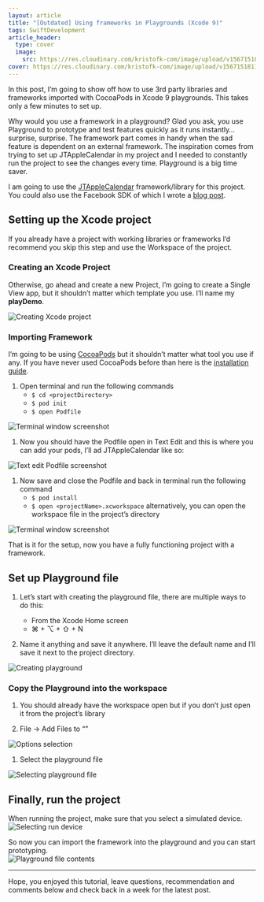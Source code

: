 ```yaml
---
layout: article
title: "[Outdated] Using frameworks in Playgrounds (Xcode 9)"
tags: SwiftDevelopment
article_header:
  type: cover
  image:
    src: https://res.cloudinary.com/kristofk-com/image/upload/v1567151811/kristofk-com/posts/2017-11-20-xcode-9-playground-frameworks/thumbnail_playground-framework.png
cover: https://res.cloudinary.com/kristofk-com/image/upload/v1567151811/kristofk-com/posts/2017-11-20-xcode-9-playground-frameworks/thumbnail_playground-framework.png
---
```


In this post, I’m going to show off how to use 3rd party libraries and frameworks imported with CocoaPods in Xcode 9 playgrounds. This takes only a few minutes to set up.

Why would you use a framework in a playground? Glad you ask, you use Playground to prototype and test features quickly as it runs instantly… surprise, surprise. The framework part comes in handy when the sad feature is dependent on an external framework. The inspiration comes from trying to set up JTAppleCalendar in my project and I needed to constantly run the project to see the changes every time. Playground is a big time saver.

I am going to use the [JTAppleCalendar](https://github.com/patchthecode/JTAppleCalendar) framework/library for this project.  
You could also use the Facebook SDK of which I wrote a [blog post](https://old.kristofk.com//facebook-swift-sdk-updated-to-swift-4/).

## Setting up the Xcode project

If you already have a project with working libraries or frameworks I’d recommend you skip this step and use the Workspace of the project.

### Creating an Xcode Project

Otherwise, go ahead and create a new Project, I’m going to create a Single View app, but it shouldn’t matter which template you use. I’ll name my **playDemo**.

![Creating Xcode project](https://res.cloudinary.com/kristofk-com/image/upload/v1567151810/kristofk-com/posts/2017-11-20-xcode-9-playground-frameworks/projectSetUp.jpg)

### Importing Framework

I’m going to be using [CocoaPods](https://cocoapods.org) but it shouldn’t matter what tool you use if any. If you have never used CocoaPods before than here is the [installation guide](https://guides.cocoapods.org/using/getting-started.html).

1.  Open terminal and run the following commands
    *   `$ cd <projectDirectory>`
    *   `$ pod init`
    *   `$ open Podfile`

![Terminal window screenshot](https://res.cloudinary.com/kristofk-com/image/upload/v1567151811/kristofk-com/posts/2017-11-20-xcode-9-playground-frameworks/terminal1.jpg)

1.  Now you should have the Podfile open in Text Edit and this is where you can add your pods, I’ll ad JTAppleCalendar like so:

![Text edit Podfile screenshot](https://res.cloudinary.com/kristofk-com/image/upload/v1567151810/kristofk-com/posts/2017-11-20-xcode-9-playground-frameworks/Podfile.jpg)

1.  Now save and close the Podfile and back in terminal run the following command
    *   `$ pod install`
    *   `$ open <projectName>.xcworkspace` <span style="font-size: 1em">alternatively, you can open the workspace file in the project’s directory</span>

![Terminal window screenshot](https://res.cloudinary.com/kristofk-com/image/upload/v1567151811/kristofk-com/posts/2017-11-20-xcode-9-playground-frameworks/terminal2.jpg)

That <span style="font-size: 1em">is it for the setup, now you have a fully functioning project with a framework.</span>

## Set up Playground file

1.  Let’s start with creating the playground file, there are multiple ways to do this:
    *   From the Xcode Home screen
    *   ⌘ + ⌥ + ⇧ + N

1.  Name it anything and save it anywhere. I’ll leave the default name and I’ll save it next to the project directory.

![Creating playground](https://res.cloudinary.com/kristofk-com/image/upload/v1567151810/kristofk-com/posts/2017-11-20-xcode-9-playground-frameworks/playgroundSetUp.jpg)

### Copy the Playground into the workspace

1.  You should already have the workspace open but if you don’t just open it from the project’s library

1.  File → Add Files to “<projectName>”

![Options selection](https://res.cloudinary.com/kristofk-com/image/upload/v1567151810/kristofk-com/posts/2017-11-20-xcode-9-playground-frameworks/addFile.jpg)

1.  Select the playground file

![Selecting playground file](https://res.cloudinary.com/kristofk-com/image/upload/v1567151811/kristofk-com/posts/2017-11-20-xcode-9-playground-frameworks/selectFile.jpg)

## Finally, run the project

When running the project, make sure that you select a simulated device.![Selecting run device](https://res.cloudinary.com/kristofk-com/image/upload/v1567151810/kristofk-com/posts/2017-11-20-xcode-9-playground-frameworks/deviceSelect.jpg)

So now you can import the framework into the playground and you can start prototyping.  
![Playground file contents](https://res.cloudinary.com/kristofk-com/image/upload/v1567151810/kristofk-com/posts/2017-11-20-xcode-9-playground-frameworks/final.jpg)

* * *

Hope, you enjoyed this tutorial, leave questions, recommendation and comments below and check back in a week for the latest post.
